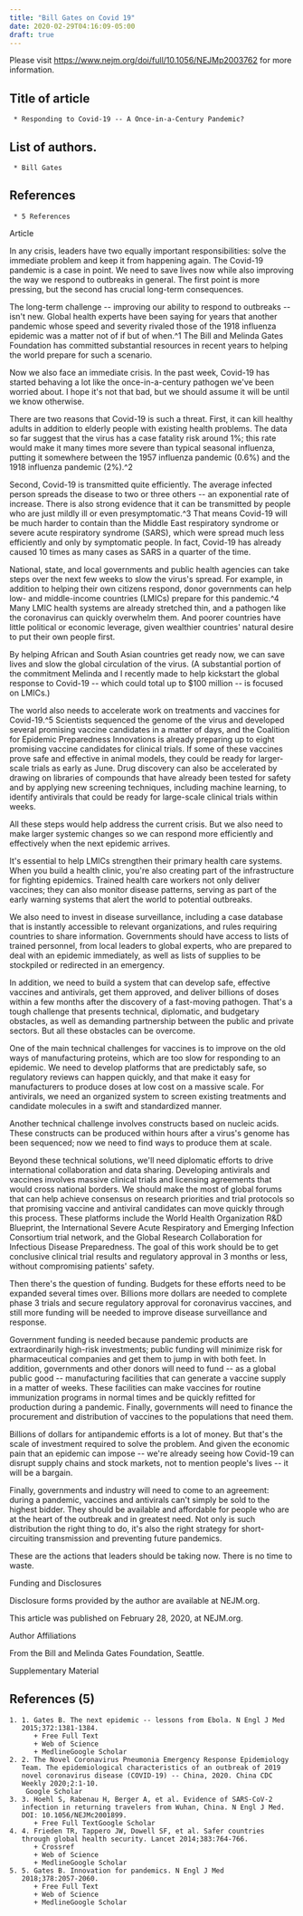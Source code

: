 ```yaml
---
title: "Bill Gates on Covid 19"
date: 2020-02-29T04:16:09-05:00
draft: true
---
```


Please visit https://www.nejm.org/doi/full/10.1056/NEJMp2003762 for more information.

## Title of article

     * Responding to Covid-19 -- A Once-in-a-Century Pandemic?

## List of authors.

     * Bill Gates

## References 

     * 5 References

Article

   In any crisis, leaders have two equally important responsibilities:
   solve the immediate problem and keep it from happening again. The
   Covid-19 pandemic is a case in point. We need to save lives now while
   also improving the way we respond to outbreaks in general. The first
   point is more pressing, but the second has crucial long-term
   consequences.

   The long-term challenge -- improving our ability to respond to
   outbreaks -- isn't new. Global health experts have been saying for
   years that another pandemic whose speed and severity rivaled those of
   the 1918 influenza epidemic was a matter not of if but of when.^1 The
   Bill and Melinda Gates Foundation has committed substantial resources
   in recent years to helping the world prepare for such a scenario.

   Now we also face an immediate crisis. In the past week, Covid-19 has
   started behaving a lot like the once-in-a-century pathogen we've been
   worried about. I hope it's not that bad, but we should assume it will
   be until we know otherwise.

   There are two reasons that Covid-19 is such a threat. First, it can
   kill healthy adults in addition to elderly people with existing health
   problems. The data so far suggest that the virus has a case fatality
   risk around 1%; this rate would make it many times more severe than
   typical seasonal influenza, putting it somewhere between the 1957
   influenza pandemic (0.6%) and the 1918 influenza pandemic (2%).^2

   Second, Covid-19 is transmitted quite efficiently. The average infected
   person spreads the disease to two or three others -- an exponential
   rate of increase. There is also strong evidence that it can be
   transmitted by people who are just mildly ill or even presymptomatic.^3
   That means Covid-19 will be much harder to contain than the Middle East
   respiratory syndrome or severe acute respiratory syndrome (SARS), which
   were spread much less efficiently and only by symptomatic people. In
   fact, Covid-19 has already caused 10 times as many cases as SARS in a
   quarter of the time.

   National, state, and local governments and public health agencies can
   take steps over the next few weeks to slow the virus's spread. For
   example, in addition to helping their own citizens respond, donor
   governments can help low- and middle-income countries (LMICs) prepare
   for this pandemic.^4 Many LMIC health systems are already stretched
   thin, and a pathogen like the coronavirus can quickly overwhelm them.
   And poorer countries have little political or economic leverage, given
   wealthier countries' natural desire to put their own people first.

   By helping African and South Asian countries get ready now, we can save
   lives and slow the global circulation of the virus. (A substantial
   portion of the commitment Melinda and I recently made to help kickstart
   the global response to Covid-19 -- which could total up to $100 million
   -- is focused on LMICs.)

   The world also needs to accelerate work on treatments and vaccines for
   Covid-19.^5 Scientists sequenced the genome of the virus and developed
   several promising vaccine candidates in a matter of days, and the
   Coalition for Epidemic Preparedness Innovations is already preparing up
   to eight promising vaccine candidates for clinical trials. If some of
   these vaccines prove safe and effective in animal models, they could be
   ready for larger-scale trials as early as June. Drug discovery can also
   be accelerated by drawing on libraries of compounds that have already
   been tested for safety and by applying new screening techniques,
   including machine learning, to identify antivirals that could be ready
   for large-scale clinical trials within weeks.

   All these steps would help address the current crisis. But we also need
   to make larger systemic changes so we can respond more efficiently and
   effectively when the next epidemic arrives.

   It's essential to help LMICs strengthen their primary health care
   systems. When you build a health clinic, you're also creating part of
   the infrastructure for fighting epidemics. Trained health care workers
   not only deliver vaccines; they can also monitor disease patterns,
   serving as part of the early warning systems that alert the world to
   potential outbreaks.

   We also need to invest in disease surveillance, including a case
   database that is instantly accessible to relevant organizations, and
   rules requiring countries to share information. Governments should have
   access to lists of trained personnel, from local leaders to global
   experts, who are prepared to deal with an epidemic immediately, as well
   as lists of supplies to be stockpiled or redirected in an emergency.

   In addition, we need to build a system that can develop safe, effective
   vaccines and antivirals, get them approved, and deliver billions of
   doses within a few months after the discovery of a fast-moving
   pathogen. That's a tough challenge that presents technical, diplomatic,
   and budgetary obstacles, as well as demanding partnership between the
   public and private sectors. But all these obstacles can be overcome.

   One of the main technical challenges for vaccines is to improve on the
   old ways of manufacturing proteins, which are too slow for responding
   to an epidemic. We need to develop platforms that are predictably safe,
   so regulatory reviews can happen quickly, and that make it easy for
   manufacturers to produce doses at low cost on a massive scale. For
   antivirals, we need an organized system to screen existing treatments
   and candidate molecules in a swift and standardized manner.

   Another technical challenge involves constructs based on nucleic acids.
   These constructs can be produced within hours after a virus's genome
   has been sequenced; now we need to find ways to produce them at scale.

   Beyond these technical solutions, we'll need diplomatic efforts to
   drive international collaboration and data sharing. Developing
   antivirals and vaccines involves massive clinical trials and licensing
   agreements that would cross national borders. We should make the most
   of global forums that can help achieve consensus on research priorities
   and trial protocols so that promising vaccine and antiviral candidates
   can move quickly through this process. These platforms include the
   World Health Organization R&D Blueprint, the International Severe Acute
   Respiratory and Emerging Infection Consortium trial network, and the
   Global Research Collaboration for Infectious Disease Preparedness. The
   goal of this work should be to get conclusive clinical trial results
   and regulatory approval in 3 months or less, without compromising
   patients' safety.

   Then there's the question of funding. Budgets for these efforts need to
   be expanded several times over. Billions more dollars are needed to
   complete phase 3 trials and secure regulatory approval for coronavirus
   vaccines, and still more funding will be needed to improve disease
   surveillance and response.

   Government funding is needed because pandemic products are
   extraordinarily high-risk investments; public funding will minimize
   risk for pharmaceutical companies and get them to jump in with both
   feet. In addition, governments and other donors will need to fund -- as
   a global public good -- manufacturing facilities that can generate a
   vaccine supply in a matter of weeks. These facilities can make vaccines
   for routine immunization programs in normal times and be quickly
   refitted for production during a pandemic. Finally, governments will
   need to finance the procurement and distribution of vaccines to the
   populations that need them.

   Billions of dollars for antipandemic efforts is a lot of money. But
   that's the scale of investment required to solve the problem. And given
   the economic pain that an epidemic can impose -- we're already seeing
   how Covid-19 can disrupt supply chains and stock markets, not to
   mention people's lives -- it will be a bargain.

   Finally, governments and industry will need to come to an agreement:
   during a pandemic, vaccines and antivirals can't simply be sold to the
   highest bidder. They should be available and affordable for people who
   are at the heart of the outbreak and in greatest need. Not only is such
   distribution the right thing to do, it's also the right strategy for
   short-circuiting transmission and preventing future pandemics.

   These are the actions that leaders should be taking now. There is no
   time to waste.

Funding and Disclosures

   Disclosure forms provided by the author are available at NEJM.org.

   This article was published on February 28, 2020, at NEJM.org.

Author Affiliations

   From the Bill and Melinda Gates Foundation, Seattle.

Supplementary Material

## References (5)

    1. 1. Gates B. The next epidemic -- lessons from Ebola. N Engl J Med
       2015;372:1381-1384.
          + Free Full Text
          + Web of Science
          + MedlineGoogle Scholar
    2. 2. The Novel Coronavirus Pneumonia Emergency Response Epidemiology
       Team. The epidemiological characteristics of an outbreak of 2019
       novel coronavirus disease (COVID-19) -- China, 2020. China CDC
       Weekly 2020;2:1-10.
        Google Scholar
    3. 3. Hoehl S, Rabenau H, Berger A, et al. Evidence of SARS-CoV-2
       infection in returning travelers from Wuhan, China. N Engl J Med.
       DOI: 10.1056/NEJMc2001899.
          + Free Full TextGoogle Scholar
    4. 4. Frieden TR, Tappero JW, Dowell SF, et al. Safer countries
       through global health security. Lancet 2014;383:764-766.
          + Crossref
          + Web of Science
          + MedlineGoogle Scholar
    5. 5. Gates B. Innovation for pandemics. N Engl J Med
       2018;378:2057-2060.
          + Free Full Text
          + Web of Science
          + MedlineGoogle Scholar

